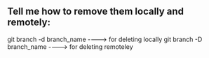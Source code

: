 ## Tell me how to remove them locally and remotely:
git branch -d branch_name ----> for deleting locally
git branch -D branch_name ----> for deleting remoteley
